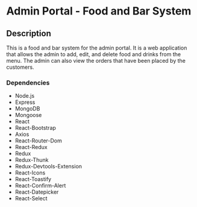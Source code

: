 # Admin Portal - Food and Bar System

## Description

This is a food and bar system for the admin portal. It is a web application that allows the admin to add, edit, and delete food and drinks from the menu. The admin can also view the orders that have been placed by the customers.

### Dependencies

* Node.js
* Express
* MongoDB
* Mongoose
* React
* React-Bootstrap
* Axios
* React-Router-Dom
* React-Redux
* Redux
* Redux-Thunk
* Redux-Devtools-Extension
* React-Icons
* React-Toastify
* React-Confirm-Alert
* React-Datepicker
* React-Select
